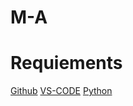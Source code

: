 # M-A
# Requiements
[Github](https://github.com/)
[VS-CODE](https://code.visualstudio.com/)
[Python](https://www.python.org/)
